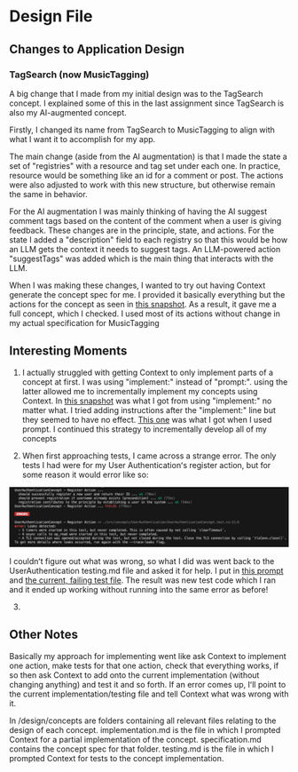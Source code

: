 # Design File

## Changes to Application Design

### TagSearch (now MusicTagging)
A big change that I made from my initial design was to the TagSearch concept. I explained some of this in the last assignment since TagSearch is also my AI-augmented concept.

Firstly, I changed its name from TagSearch to MusicTagging to align with what I want it to accomplish for my app.

The main change (aside from the AI augmentation) is that I made the state a set of "registries" with a resource and tag set under each one. In practice, resource would be something like an id for a comment or post. The actions were also adjusted to work with this new structure, but otherwise remain the same in behavior.

For the AI augmentation I was mainly thinking of having the AI suggest comment tags based on the content of the comment when a user is giving feedback. These changes are in the principle, state, and actions. For the state I added a "description" field to each registry so that this would be how an LLM gets the context it needs to suggest tags. An LLM-powered action "suggestTags" was added which is the main thing that interacts with the LLM.

When I was making these changes, I wanted to try out having Context generate the concept spec for me. I provided it basically everything but the actions for the concept as seen in [this snapshot](context/design/concepts/MusicTagging/generate-spec.md/20251011_144312.5366f730.md). As a result, it gave me a full concept, which I checked. I used most of its actions without change in my actual specification for MusicTagging


## Interesting Moments
1. I actually struggled with getting Context to only implement parts of a concept at first. I was using "implement:" instead of "prompt:". using the latter allowed me to incrementally implement my concepts using Context. In [this snapshot](context/design/concepts/UserAuthentication/implementation.md/steps/response.9eb27d0e.md) was what I got from using "implement:" no matter what. I tried adding instructions after the "implement:" line but they seemed to have no effect. [This one](context/design/concepts/UserAuthentication/implementation.md/steps/response.e9277c70.md) was what I got when I used prompt. I continued this strategy to incrementally develop all of my concepts

2. When first approaching tests, I came across a strange error. The only tests I had were for my User Authenticationʻs register action, but for some reason it would error like so:

![alt text](/media/error1.png)

I couldnʻt figure out what was wrong, so what I did was went back to the UserAuthentication testing.md file and asked it for help. I put in [this prompt](context/design/concepts/UserAuthentication/testing.md/steps/prompt.175523c2.md) and [the current, failing test file](context/design/concepts/UserAuthentication/testing.md/steps/file.d6057bde.md). The result was new test code which I ran and it ended up working without running into the same error as before!

3.

## Other Notes

Basically my approach for implementing went like ask Context to implement one action, make tests for that one action, check that everything works, if so then ask Context to add onto the current implementation (without changing anything) and test it and so forth. If an error comes up, Iʻll point to the current implementation/testing file and tell Context what was wrong with it.

In /design/concepts are folders containing all relevant files relating to the design of each concept. implementation.md is the file in which I prompted Context for a partial implementation of the concept. specification.md contains the concept spec for that folder. testing.md is the file in which I prompted Context for tests to the concept implementation.
